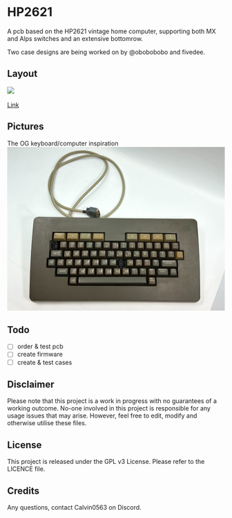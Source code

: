 # HP2621

A pcb based on the HP2621 vintage home computer, supporting both MX and Alps switches and an extensive bottomrow.

Two case designs are being worked on by @obobobobo and fivedee.

## Layout

![](https://github.com/calvin-mcd/HP2621/blob/main/Images/stagger.png)

[Link](http://www.keyboard-layout-editor.com/#/gists/fb3fb2c8d70fd99746aac4b5d0be48f5)

## Pictures

The OG keyboard/computer inspiration
![](https://github.com/calvin-mcd/HP2621/blob/main/Images/top.jpg)

## Todo

- [ ] order & test pcb
- [ ] create firmware
- [ ] create & test cases

## Disclaimer

Please note that this project is a work in progress with no guarantees of a working outcome. No-one involved in this project is responsible for any usage issues that may arise. However, feel free to edit, modify and otherwise utilise these files.

## License

This project is released under the GPL v3 License. Please refer to the LICENCE file.

## Credits

Any questions, contact Calvin0563 on Discord. 
